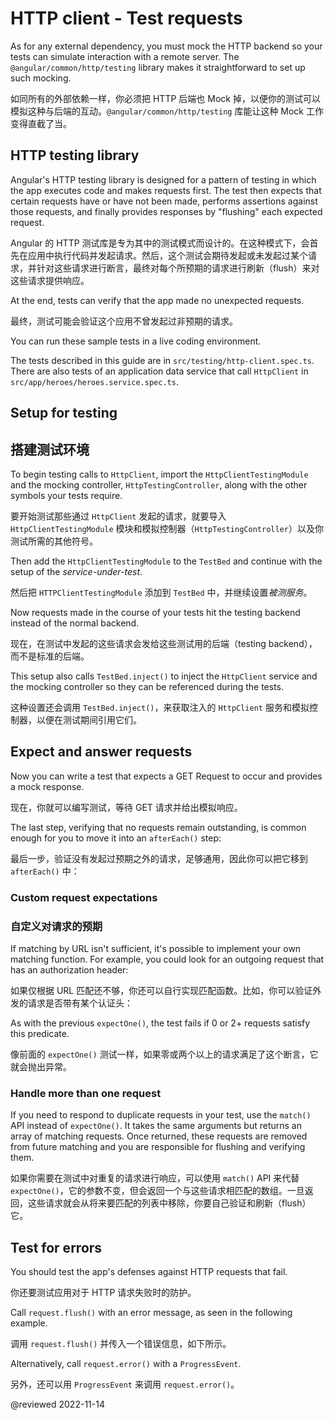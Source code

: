 # HTTP client - Test requests

As for any external dependency, you must mock the HTTP backend so your tests can simulate interaction with a remote server.
The `@angular/common/http/testing` library makes it straightforward to set up such mocking.

如同所有的外部依赖一样，你必须把 HTTP 后端也 Mock 掉，以便你的测试可以模拟这种与后端的互动。`@angular/common/http/testing` 库能让这种 Mock 工作变得直截了当。

## HTTP testing library

Angular's HTTP testing library is designed for a pattern of testing in which the app executes code and makes requests first.
The test then expects that certain requests have or have not been made, performs assertions against those requests, and finally provides responses by "flushing" each expected request.

Angular 的 HTTP 测试库是专为其中的测试模式而设计的。在这种模式下，会首先在应用中执行代码并发起请求。然后，这个测试会期待发起或未发起过某个请求，并针对这些请求进行断言，最终对每个所预期的请求进行刷新（flush）来对这些请求提供响应。

At the end, tests can verify that the app made no unexpected requests.

最终，测试可能会验证这个应用不曾发起过非预期的请求。

<div class="alert is-helpful">

You can run <live-example stackblitz="specs">these sample tests</live-example> in a live coding environment.

The tests described in this guide are in `src/testing/http-client.spec.ts`.
There are also tests of an application data service that call `HttpClient` in `src/app/heroes/heroes.service.spec.ts`.

</div>

## Setup for testing

## 搭建测试环境

To begin testing calls to `HttpClient`, import the `HttpClientTestingModule` and the mocking controller, `HttpTestingController`, along with the other symbols your tests require.

要开始测试那些通过 `HttpClient` 发起的请求，就要导入 `HttpClientTestingModule` 模块和模拟控制器（`HttpTestingController`）以及你测试所需的其他符号。

<code-example header="app/testing/http-client.spec.ts (imports)" path="http/src/testing/http-client.spec.ts" region="imports"></code-example>

Then add the `HttpClientTestingModule` to the `TestBed` and continue with the setup of the *service-under-test*.

然后把 `HTTPClientTestingModule` 添加到 `TestBed` 中，并继续设置*被测服务*。

<code-example header="app/testing/http-client.spec.ts(setup)" path="http/src/testing/http-client.spec.ts" region="setup"></code-example>

Now requests made in the course of your tests hit the testing backend instead of the normal backend.

现在，在测试中发起的这些请求会发给这些测试用的后端（testing backend），而不是标准的后端。

This setup also calls `TestBed.inject()` to inject the `HttpClient` service and the mocking controller so they can be referenced during the tests.

这种设置还会调用 `TestBed.inject()`，来获取注入的 `HttpClient` 服务和模拟控制器，以便在测试期间引用它们。

## Expect and answer requests

Now you can write a test that expects a GET Request to occur and provides a mock response.

现在，你就可以编写测试，等待 GET 请求并给出模拟响应。

<code-example header="app/testing/http-client.spec.ts (HttpClient.get)" path="http/src/testing/http-client.spec.ts" region="get-test"></code-example>

The last step, verifying that no requests remain outstanding, is common enough for you to move it into an `afterEach()` step:

最后一步，验证没有发起过预期之外的请求，足够通用，因此你可以把它移到 `afterEach()` 中：

<code-example path="http/src/testing/http-client.spec.ts" region="afterEach"></code-example>

### Custom request expectations

### 自定义对请求的预期

If matching by URL isn't sufficient, it's possible to implement your own matching function.
For example, you could look for an outgoing request that has an authorization header:

如果仅根据 URL 匹配还不够，你还可以自行实现匹配函数。比如，你可以验证外发的请求是否带有某个认证头：

<code-example path="http/src/testing/http-client.spec.ts" region="predicate"></code-example>

As with the previous `expectOne()`, the test fails if 0 or 2+ requests satisfy this predicate.

像前面的 `expectOne()` 测试一样，如果零或两个以上的请求满足了这个断言，它就会抛出异常。

### Handle more than one request

If you need to respond to duplicate requests in your test, use the `match()` API instead of `expectOne()`.
It takes the same arguments but returns an array of matching requests.
Once returned, these requests are removed from future matching and you are responsible for flushing and verifying them.

如果你需要在测试中对重复的请求进行响应，可以使用 `match()` API 来代替 `expectOne()`，它的参数不变，但会返回一个与这些请求相匹配的数组。一旦返回，这些请求就会从将来要匹配的列表中移除，你要自己验证和刷新（flush）它。

<code-example path="http/src/testing/http-client.spec.ts" region="multi-request"></code-example>

## Test for errors

You should test the app's defenses against HTTP requests that fail.

你还要测试应用对于 HTTP 请求失败时的防护。

Call `request.flush()` with an error message, as seen in the following example.

调用 `request.flush()` 并传入一个错误信息，如下所示。

<code-example path="http/src/testing/http-client.spec.ts" region="404"></code-example>

Alternatively, call `request.error()` with a `ProgressEvent`.

另外，还可以用 `ProgressEvent` 来调用 `request.error()`。

<code-example path="http/src/testing/http-client.spec.ts" region="network-error"></code-example>

@reviewed 2022-11-14
